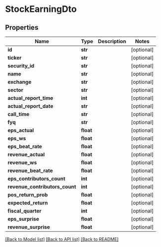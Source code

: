 # StockEarningDto

## Properties
Name | Type | Description | Notes
------------ | ------------- | ------------- | -------------
**id** | **str** |  | [optional] 
**ticker** | **str** |  | [optional] 
**security_id** | **str** |  | [optional] 
**name** | **str** |  | [optional] 
**exchange** | **str** |  | [optional] 
**sector** | **str** |  | [optional] 
**actual_report_time** | **int** |  | [optional] 
**actual_report_date** | **str** |  | [optional] 
**call_time** | **str** |  | [optional] 
**fyq** | **str** |  | [optional] 
**eps_actual** | **float** |  | [optional] 
**eps_ws** | **float** |  | [optional] 
**eps_beat_rate** | **float** |  | [optional] 
**revenue_actual** | **float** |  | [optional] 
**revenue_ws** | **float** |  | [optional] 
**revenue_beat_rate** | **float** |  | [optional] 
**eps_contributors_count** | **int** |  | [optional] 
**revenue_contributors_count** | **int** |  | [optional] 
**pos_return_prob** | **float** |  | [optional] 
**expected_return** | **float** |  | [optional] 
**fiscal_quarter** | **int** |  | [optional] 
**eps_surprise** | **float** |  | [optional] 
**revenue_surprise** | **float** |  | [optional] 

[[Back to Model list]](../README.md#documentation-for-models) [[Back to API list]](../README.md#documentation-for-api-endpoints) [[Back to README]](../README.md)

